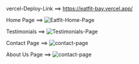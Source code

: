 vercel-Deploy-Link ==> https://eatfit-bay.vercel.app/

Home Page ==> ![Eatfit-Home-Page](https://github.com/Rinkesh375/eatfit-assignment/assets/107518782/ade1a951-b550-4ddb-a9da-3b56c1937bcb)

Testimonials ==> ![Testimonials-Page](https://github.com/Rinkesh375/eatfit-assignment/assets/107518782/edd38be7-92ba-445b-8467-5a1e015d86c7)


Contact Page ==> ![contact-page](https://github.com/Rinkesh375/eatfit-assignment/assets/107518782/7125e5f4-aa6a-490e-8558-7e7709008d7a)

About Us Page ==> ![contact-page](https://github.com/Rinkesh375/eatfit-assignment/assets/107518782/e36836a3-c783-46ba-85be-4b34fafe7e49)

